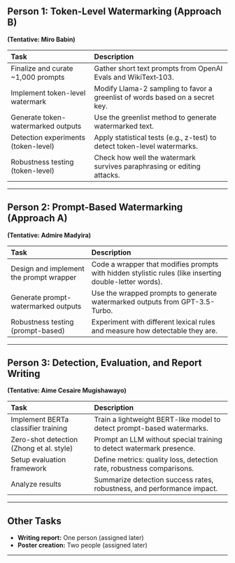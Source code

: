 ## Person 1: Token-Level Watermarking (Approach B)
**(Tentative: Miro Babin)**

| Task | Description |
|:---|:---|
| Finalize and curate ~1,000 prompts | Gather short text prompts from OpenAI Evals and WikiText‑103. |
| Implement token-level watermark | Modify Llama-2 sampling to favor a greenlist of words based on a secret key. |
| Generate token-watermarked outputs | Use the greenlist method to generate watermarked text. |
| Detection experiments (token-level) | Apply statistical tests (e.g., z-test) to detect token-level watermarks. |
| Robustness testing (token-level) | Check how well the watermark survives paraphrasing or editing attacks. |

---

## Person 2: Prompt-Based Watermarking (Approach A)
**(Tentative: Admire Madyira)**

| Task | Description |
|:---|:---|
| Design and implement the prompt wrapper | Code a wrapper that modifies prompts with hidden stylistic rules (like inserting double-letter words). |
| Generate prompt-watermarked outputs | Use the wrapped prompts to generate watermarked outputs from GPT-3.5-Turbo. |
| Robustness testing (prompt-based) | Experiment with different lexical rules and measure how detectable they are. |

---

## Person 3: Detection, Evaluation, and Report Writing
**(Tentative: Aime Cesaire Mugishawayo)**

| Task | Description |
|:---|:---|
| Implement BERTa classifier training | Train a lightweight BERT-like model to detect prompt-based watermarks. |
| Zero-shot detection (Zhong et al. style) | Prompt an LLM without special training to detect watermark presence. |
| Setup evaluation framework | Define metrics: quality loss, detection rate, robustness comparisons. |
| Analyze results | Summarize detection success rates, robustness, and performance impact. |

---

## Other Tasks

- **Writing report:** One person (assigned later)
- **Poster creation:** Two people (assigned later)

---
